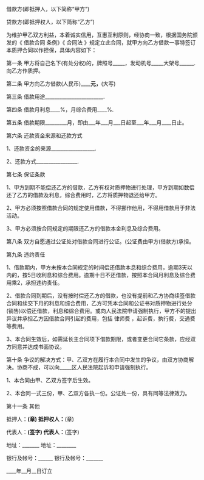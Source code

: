 
 


借款方(即抵押人，以下简称“甲方”)


贷款方(即抵押权人，以下简称“乙方”)


为维护甲乙双方利益，本着诚实信用，互惠互利原则，经协商一致，根据国务院颁发的《
借款合同
条例》《
合同法
》规定立此合同，就甲方向乙方借款一事特签订本质押合同以作担保，具体内容如下：


第一条 甲方将自己名下(有处分权)的，牌照号_____，发动机号_____大架号______.向乙方作质押。


第二条 甲方向乙方借款(人民币)__________元，______(大写)


第三条 借款用途________________________.


第四条 借款月利息____%，月综合费用____%.


第五条 借款期限_________月，即由___年___月___日起至___年___月____日止。


第六条 还款资金来源和还款方式


1、还款资金的来源__________________.


2、还款方式_________________.


第七条 保证条款


1、甲方到期不能偿还乙方的借款，乙方有权对质押物进行处理，甲方到期如数偿还了乙方的借款及利息，综合费用时，乙方将质押物退还给甲方。


2、甲方必须按照借款合同的规定使用借款，不得挪作他用，不得用借款用于非法活动。


3、甲方必须按合同规定的期限还乙方的借款本金利息及综合费用。


第八条 双方自愿通过公证处对借款合同进行公证。(公证费由甲方(借款方)承担。


第九条 违约责任


1、借款期内，甲方未按本合同规定的时间偿还借款本息和综合费用，逾期3天以内的，按5日收利息和综合费用。逾期十日不还借款，按照本合同月利息及综合费用乘2，承担违约责任。


2、借款合同到期后，没有按时偿还乙方的借款，也没有提前和乙方协商续签借款合同和续交下月的利息和综合费用，乙方可凭本合同和公证书对质押物进行处分(销售)以偿还借款，利息和综合费用。或向人民法院申请强制执行，甲方不的提出异议并承担乙方因借款合同引起的费用，包括
律师费
，起诉费，执行费，交通费等费用。


3、本合同生效后，如需延长主合同项下借款期限，或者变更合同它条款，应经双方同意并达成书面协议。


第十条 争议的解决方式：甲、乙双方在履行本合同中发生的争议，由双方协商解决。协商不成，可以向_____区人民法院起诉和申请强制执行。


1、本合同由甲、乙双方签字后生效。


2、本合同一式三份，甲、乙双方各执一份。公证处一份，具有同等法律效力。


第十一条 其他


抵押人：______(章) 抵押权人：______(章)


代表人：______(签字) 代表人：______(签字)


地址：_______ 地址：________


银行及帐号：______ 银行及帐号：_______


____年__月__日订立
 


 

 
 
 
 
 
  


  
 

  


  


  
 
 
 
 

